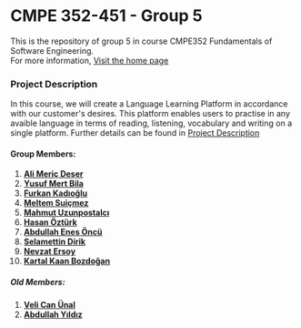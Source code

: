 # CMPE 352-451 - Group 5

This is the repository of group 5 in course CMPE352 Fundamentals of Software Engineering.
<br>
For more information, [Visit the home page](https://github.com/bounswe/bounswe2019group5/wiki)

###   Project Description
In this course, we will create a Language Learning Platform in accordance with our customer's desires. This platform enables users to practise in any avaible language in terms of reading, listening, vocabulary and writing on a single platform. Further details can be found in [Project Description](https://github.com/bounswe/bounswe2019group5/blob/master/Project_Description.pdf)

#### Group Members:

1) **[Ali Meriç Deşer](https://github.com/bounswe/bounswe2019group5/wiki/Ali-Meriç-Deşer)**
2) **[Yusuf Mert Bila](https://github.com/bounswe/bounswe2019group5/wiki/Yusuf-Mert-Bila)**
3) **[Furkan Kadıoğlu](https://github.com/bounswe/bounswe2019group5/wiki/Furkan-Kadıoğlu)**
4) **[Meltem Suiçmez](https://github.com/bounswe/bounswe2019group5/wiki/Meltem-Suiçmez)**
5) **[Mahmut Uzunpostalcı](https://github.com/bounswe/bounswe2019group5/wiki/Mahmut-Uzunpostalcı)**
6) **[Hasan Öztürk](https://github.com/bounswe/bounswe2019group5/wiki/Hasan-Öztürk)**
7) **[Abdullah Enes Öncü](https://github.com/bounswe/bounswe2019group5/wiki/Abdullah-Enes-ÖNCÜ)**
8) **[Selamettin Dirik](https://github.com/bounswe/bounswe2019group5/wiki/Selamettin-Dirik)**
9) **[Nevzat Ersoy](https://github.com/bounswe/bounswe2019group5/wiki/Nevzat-Ersoy)**
10) **[Kartal Kaan Bozdoğan](https://github.com/bounswe/bounswe2019group5/wiki/Kartal-Kaan-Bozdo%C4%9Fan)**

##### Old Members:

1) **[Veli Can Ünal](https://github.com/bounswe/bounswe2019group5/wiki/Veli-Can-ÜNAL)**
2) **[Abdullah Yıldız](https://github.com/bounswe/bounswe2019group5/wiki/Abdullah-Yıldız)**
